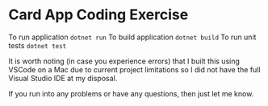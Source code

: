 # Card App Coding Exercise

To run application `dotnet run`
To build application `dotnet build`
To run unit tests `dotnet test`

It is worth noting (in case you experience errors) that I built this using VSCode on a Mac due to current project limitations so I did not have the full Visual Studio IDE at my disposal.

If you run into any problems or have any questions, then just let me know.
